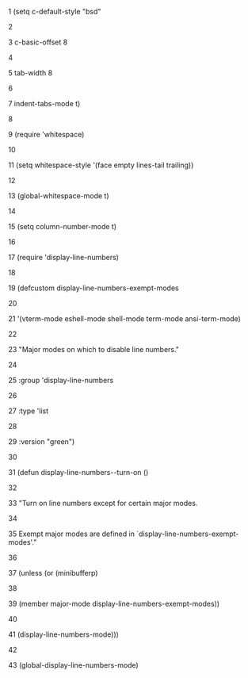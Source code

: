   1 (setq c-default-style "bsd"
  
  2
  
  3       c-basic-offset 8
  
  4
  
  5       tab-width 8
  
  6
  
  7       indent-tabs-mode t)
  
  8
  
  9 (require 'whitespace)
  
 10
 
 11 (setq whitespace-style '(face empty lines-tail trailing))
 
 12
 
 13 (global-whitespace-mode t)
 
 14
 
 15 (setq column-number-mode t)
 
 16
 
 17 (require 'display-line-numbers)
 
 18
 
 19 (defcustom display-line-numbers-exempt-modes
 
 20
 
 21   '(vterm-mode eshell-mode shell-mode term-mode ansi-term-mode)
 
 22
 
 23   "Major modes on which to disable line numbers."
 
 24
 
 25   :group 'display-line-numbers
 
 26
 
 27   :type 'list
 
 28
 
 29   :version "green")
 
 30
 
 31 (defun display-line-numbers--turn-on ()
 
 32
 
 33   "Turn on line numbers except for certain major modes.                                         

 34                                                                                                 

 35 Exempt major modes are defined in `display-line-numbers-exempt-modes'."
 
 36
 
 37   (unless (or (minibufferp)
 
 38
 
 39               (member major-mode display-line-numbers-exempt-modes))
 
 40
 
 41     (display-line-numbers-mode)))
 
 42
 
 43 (global-display-line-numbers-mode) 